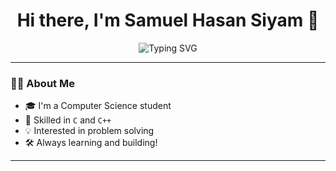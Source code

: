 <h1 align="center">Hi there, I'm Samuel Hasan Siyam 👋</h1>

<p align="center">
  <img src="https://readme-typing-svg.herokuapp.com?font=Fira+Code&pause=1000&color=00F7FF&width=435&lines=Passionate+C+%26+C%2B%2B+Programmer;Loves+creating+efficient+code;Learning+every+day!" alt="Typing SVG" />
</p>

---

### 👨‍💻 About Me

- 🎓 I'm a Computer Science student  
- 🔧 Skilled in `C` and `C++`  
- 💡 Interested in problem solving   
- 🛠️ Always learning and building!

---


